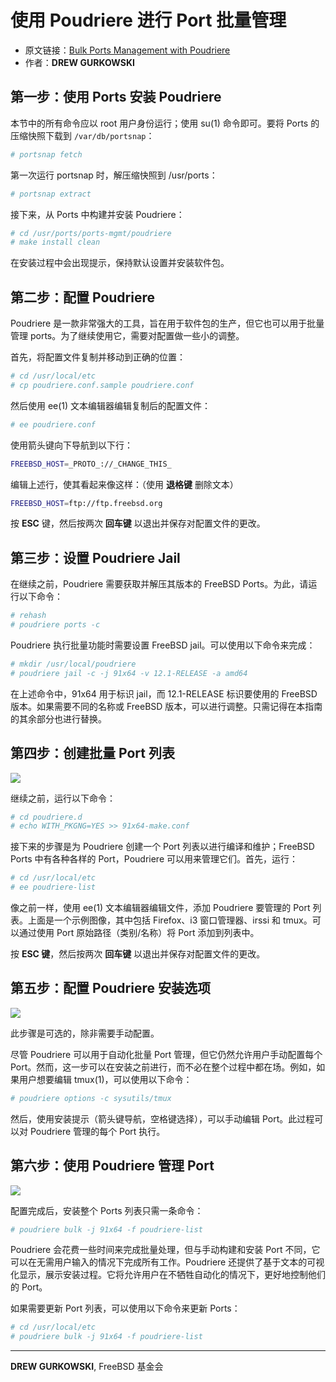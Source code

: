 # 使用 Poudriere 进行 Port 批量管理

- 原文链接：[Bulk Ports Management with Poudriere](https://freebsdfoundation.org/wp-content/uploads/2020/07/FreeBSD-Guides-Bulk-Ports-Management-with-Poudriere.pdf)
- 作者：**DREW GURKOWSKI**

## 第一步：使用 Ports 安装 Poudriere

本节中的所有命令应以 root 用户身份运行；使用 su(1) 命令即可。要将 Ports 的压缩快照下载到 `/var/db/portsnap`：

```sh
# portsnap fetch
```

第一次运行 portsnap 时，解压缩快照到 /usr/ports：

```sh
# portsnap extract
```

接下来，从 Ports 中构建并安装 Poudriere：

```sh
# cd /usr/ports/ports-mgmt/poudriere
# make install clean
```

在安装过程中会出现提示，保持默认设置并安装软件包。

## 第二步：配置 Poudriere

Poudriere 是一款非常强大的工具，旨在用于软件包的生产，但它也可以用于批量管理 ports。为了继续使用它，需要对配置做一些小的调整。

首先，将配置文件复制并移动到正确的位置：

```sh
# cd /usr/local/etc
# cp poudriere.conf.sample poudriere.conf
```

然后使用 ee(1) 文本编辑器编辑复制后的配置文件：

```sh
# ee poudriere.conf
```

使用箭头键向下导航到以下行：

```sh
FREEBSD_HOST=_PROTO_://_CHANGE_THIS_
```

编辑上述行，使其看起来像这样：（使用 **退格键** 删除文本）

```sh
FREEBSD_HOST=ftp://ftp.freebsd.org
```

按 **ESC** 键，然后按两次 **回车键** 以退出并保存对配置文件的更改。

## 第三步：设置 Poudriere Jail

在继续之前，Poudriere 需要获取并解压其版本的 FreeBSD Ports。为此，请运行以下命令：

```sh
# rehash
# poudriere ports -c
```

Poudriere 执行批量功能时需要设置 FreeBSD jail。可以使用以下命令来完成：

```sh
# mkdir /usr/local/poudriere
# poudriere jail -c -j 91x64 -v 12.1-RELEASE -a amd64
```

在上述命令中，91x64 用于标识 jail，而 12.1-RELEASE 标识要使用的 FreeBSD 版本。如果需要不同的名称或 FreeBSD 版本，可以进行调整。只需记得在本指南的其余部分也进行替换。

## 第四步：创建批量 Port 列表

![](https://github.com/user-attachments/assets/9f685d00-607f-407b-b3ec-5471d735ba0b)

继续之前，运行以下命令：

```sh
# cd poudriere.d
# echo WITH_PKGNG=YES >> 91x64-make.conf
```

接下来的步骤是为 Poudriere 创建一个 Port 列表以进行编译和维护；FreeBSD Ports 中有各种各样的 Port，Poudriere 可以用来管理它们。首先，运行：

```sh
# cd /usr/local/etc
# ee poudriere-list
```

像之前一样，使用 ee(1) 文本编辑器编辑文件，添加 Poudriere 要管理的 Port 列表。上面是一个示例图像，其中包括 Firefox、i3 窗口管理器、irssi 和 tmux。可以通过使用 Port 原始路径（类别/名称）将 Port 添加到列表中。

按 **ESC 键**，然后按两次 **回车键** 以退出并保存对配置文件的更改。

## 第五步：配置 Poudriere 安装选项




![](https://github.com/user-attachments/assets/a9c24659-321e-4a9d-836e-06e9c0c46c49)


此步骤是可选的，除非需要手动配置。

尽管 Poudriere 可以用于自动化批量 Port 管理，但它仍然允许用户手动配置每个 Port。然而，这一步可以在安装之前进行，而不必在整个过程中都在场。例如，如果用户想要编辑 tmux(1)，可以使用以下命令：

```sh
# poudriere options -c sysutils/tmux
```

然后，使用安装提示（箭头键导航，空格键选择），可以手动编辑 Port。此过程可以对 Poudriere 管理的每个 Port 执行。

## 第六步：使用 Poudriere 管理 Port

![](https://github.com/user-attachments/assets/2b628cac-88f3-4019-9d9b-53a411bf6767)


配置完成后，安装整个 Ports 列表只需一条命令：

```sh
# poudriere bulk -j 91x64 -f poudriere-list
```

Poudriere 会花费一些时间来完成批量处理，但与手动构建和安装 Port 不同，它可以在无需用户输入的情况下完成所有工作。Poudriere 还提供了基于文本的可视化显示，展示安装过程。它将允许用户在不牺牲自动化的情况下，更好地控制他们的 Port。

如果需要更新 Port 列表，可以使用以下命令来更新 Ports：

```sh
# cd /usr/local/etc
# poudriere bulk -j 91x64 -f poudriere-list
```

---

**DREW GURKOWSKI**, FreeBSD 基金会

